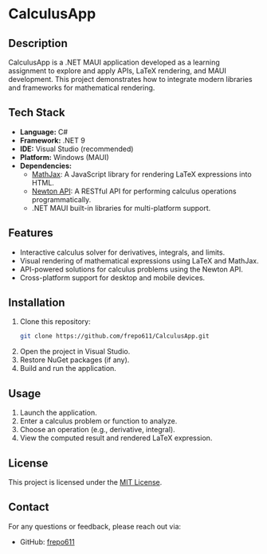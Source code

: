 # CalculusApp

## Description
CalculusApp is a .NET MAUI application developed as a learning assignment to explore and apply APIs, LaTeX rendering, and MAUI development. This project demonstrates how to integrate modern libraries and frameworks for mathematical rendering.

## Tech Stack

- **Language:** C#
- **Framework:** .NET 9
- **IDE:** Visual Studio (recommended)
- **Platform:** Windows (MAUI)
- **Dependencies:**
  - [MathJax](https://www.mathjax.org/): A JavaScript library for rendering LaTeX expressions into HTML.
  - [Newton API](https://newton.now.sh/): A RESTful API for performing calculus operations programmatically.
  - .NET MAUI built-in libraries for multi-platform support.

## Features

- Interactive calculus solver for derivatives, integrals, and limits.
- Visual rendering of mathematical expressions using LaTeX and MathJax.
- API-powered solutions for calculus problems using the Newton API.
- Cross-platform support for desktop and mobile devices.

## Installation

1. Clone this repository:
   ```bash
   git clone https://github.com/frepo611/CalculusApp.git
   ```
2. Open the project in Visual Studio.
3. Restore NuGet packages (if any).
4. Build and run the application.

## Usage

1. Launch the application.
2. Enter a calculus problem or function to analyze.
3. Choose an operation (e.g., derivative, integral).
4. View the computed result and rendered LaTeX expression.

## License

This project is licensed under the [MIT License](./LICENSE).

## Contact

For any questions or feedback, please reach out via:
- GitHub: [frepo611](https://github.com/frepo611)
